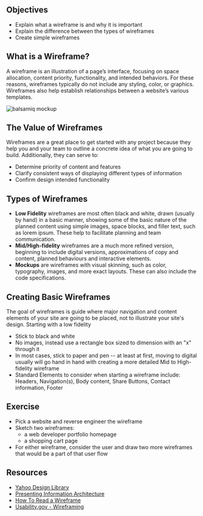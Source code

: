 ## Objectives

- Explain what a wireframe is and why it is important
- Explain the difference between the types of wireframes
- Create simple wireframes

## What is a Wireframe?

A wireframe is an illustration of a page’s interface, focusing on space allocation, content priority, functionality, and intended behaviors. For these reasons, wireframes typically do not include any styling, color, or graphics. Wireframes also help establish relationships between a website’s various templates.

![balsamiq mockup](https://media.balsamiq.com/img/examples/mytunez-sketch.png)

## The Value of Wireframes

Wireframes are a great place to get started with any project because they help you and your team to outline a concrete idea of what you are going to build. Additionally, they can serve to:
- Determine priority of content and features
- Clarify consistent ways of displaying different types of information
- Confirm design intended functionality

## Types of Wireframes

- **Low Fidelity** wireframes are most often black and white, drawn (usually by hand) in a basic manner, showing some of the basic nature of the planned content using simple images, space blocks, and filler text, such as lorem ipsum. These help to facilitate planning and team communication.
- **Mid/High-fidelity** wireframes are a much more refined version, beginning to include digital versions, approximations of copy and content, planned behaviours and interactive elements.
- **Mockups** are wireframes with visual skinning, such as color, typography, images, and more exact layouts. These can also include the code specifications.

## Creating Basic Wireframes

The goal of wireframes is guide where major navigation and content elements of your site are going to be placed, not to illustrate your site's design. Starting with a low fidelity
- Stick to black and white
- No images, instead use a rectangle box sized to dimension with an "x" through it
- In most cases, stick to paper and pen -- at least at first, moving to digital usually will go hand in hand with creating a more detailed Mid to High-fidelity wireframe
- Standard Elements to consider when starting a wireframe include: Headers, Navigation(s), Body content, Share Buttons, Contact information, Footer

## Exercise

- Pick a website and reverse engineer the wireframe
- Sketch two wireframes:
  - a web developer portfolio homepage
  - a shopping cart page
- For either wireframe, consider the user and draw two more wireframes that would be a part of that user flow

## Resources

- [Yahoo Design Library](https://developer.yahoo.com/ypatterns/)
- [Presenting Information Architecture](http://webstyleguide.com/wsg3/3-information-architecture/4-presenting-information.html)
- [How To Read a Wireframe](http://blog.fuzzymath.com/wp-content/uploads/2011/07/Fuzzy-Math-How-to-read-a-wireframe.pdf)
- [Usability.gov - Wireframing](https://www.usability.gov/how-to-and-tools/methods/wireframing.html)
